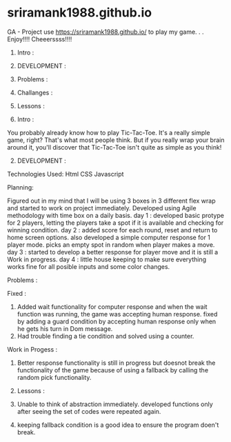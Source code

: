 # sriramank1988.github.io
GA - Project
use https://sriramank1988.github.io/ to play my game. . . Enjoy!!!! Cheeerssss!!!!

1. Intro :

2. DEVELOPMENT :

3. Problems :

4. Challanges :

5. Lessons :

1. Intro :

You probably already know how to play Tic-Tac-Toe. It's a really simple game, right? That's what most people think. But if you really wrap your brain around it, you'll discover that Tic-Tac-Toe isn't quite as simple as you think!

2. DEVELOPMENT :

Technologies Used:
Html
CSS
Javascript

Planning:

Figured out in my mind that I will be using 3 boxes in 3 different flex wrap and started to work on project immediately.
Developed using Agile methodology with time box on a daily basis.
day 1 : developed basic protype for 2 players, letting the players take a spot if it is available and checking for winning condition.
day 2 : added score for each round, reset and return to home screen options. also developed a simple computer response for 1 player mode. picks an empty spot in random when player makes a move.
day 3 : started to develop a better response for player move and it is still a Work in progress.
day 4 : little house keeping to make sure everything works fine for all posible inputs and some color changes.

Problems :

Fixed :

1. Added wait functionality for computer response and when the wait function was running, the game was accepting human response. fixed by adding a guard condition by accepting human response only when he gets his turn in Dom message.
2. Had trouble finding a tie condition and solved using a counter.

Work in Progess :

1. Better response functionality is still in progress but doesnot break the functionality of the game because of using a fallback by calling the random pick functionality.

5. Lessons :

1. Unable to think of abstraction immediately. developed functions only after seeing the set of codes were repeated again.
2. keeping fallback condition is a good idea to ensure the program doen't break.